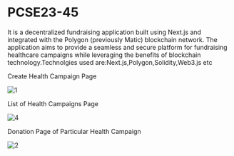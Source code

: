 # PCSE23-45
It is a decentralized fundraising application built using Next.js and integrated with the Polygon (previously Matic) blockchain network. The application aims to provide a seamless and secure platform for fundraising healthcare campaigns while leveraging the benefits of blockchain technology.Technolgies used are:Next.js,Polygon,Solidity,Web3.js etc

Create Health Campaign Page

![1](https://github.com/dipanshuu/PCSE23-45/assets/84615076/e23a36bd-70a3-4518-9892-64644a856b81)

List of Health Campaigns Page

![4](https://github.com/dipanshuu/PCSE23-45/assets/84615076/05601354-c0da-4b2c-9b97-f76a1804cb15)

Donation Page of Particular Health Campaign

![2](https://github.com/dipanshuu/PCSE23-45/assets/84615076/e68cb5f6-e000-43ab-8348-04b65824941a)







